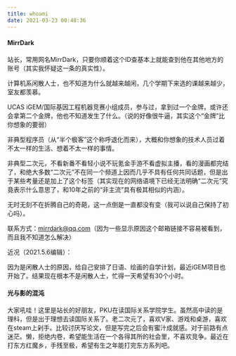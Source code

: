 ```yaml
---
title: whoami
date: 2021-03-23 00:48:36
---
```




#### MirrDark

站长，常用网名MirrDark，只要你顺着这个ID查基本上就能查到他在其他地方的账号（其实我怀疑这一条的真实性）。

计算机系闲散人士，也不知道为什么就越来越闲，几个学期下来选的课越来越少，室友都羡慕。

UCAS iGEM/国际基因工程机器竞赛小组成员，参与过，拿到过一个金牌，或许还会拿第二个金牌，他也不知道发生了什么。（说的好像很牛逼，其实这个“金牌”比你想象的要弱）

非典型程序员（从“半个极客”这个称呼退化而来），大概和你想象的技术人员过着不太一样的生活、想着不太一样的事情。

非典型二次元，不看新番不看轻小说不玩氪金手游不看虚拟主播，看的漫画都完结了，和绝大多数“二次元”不在同一个频道上因而几乎不具有任何共同话题，但是出于某些考量还是加上了这个标签（其实现在的网络语境下已经无法明确“二次元”究竟表示什么意思了，和10年之前的“非主流”具有极其相似的内涵）。

无时无刻不在折腾自己的奇葩，这一点倒是一直都没有变（我可以说自己保持了初心吗）。

联系方式：mirrdark@qq.com（因为一些显示原因这个邮箱链接不容易被看到，而且我不知道怎么解决）

近况（2021.5.6编辑）：

因为是闲散人士的原因，给自己安排了日语、绘画的自学计划，最近iGEM项目也开始了。结果现在根本不是闲散人士，忙得一天希望有30个小时。



#### 光与影的混沌

大家吼哇！这里是站长的好朋友，PKU在读国际关系学院学生。虽然高中读的是理科，但是出于理想去读国际关系了。老二次元了，喜欢V家、游戏和桌游，喜欢在steam上剁手。比较讨厌写论文，但是写完之后会有蜜汁成就感。对于前路有点迷茫。懒，拒绝内卷，希望能生活在一个各得其所的社会里，不喜欢竞争。最近在打东方红魔乡，手残至极，希望有生之年能打完东方系列吧。